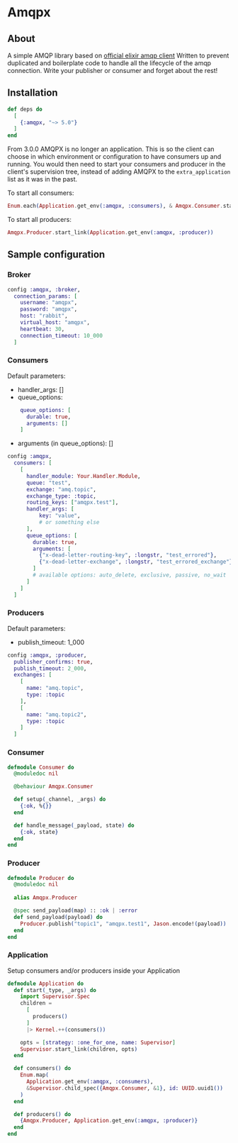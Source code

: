 Amqpx
=========

## About
A simple AMQP library based on [official elixir amqp client](https://hex.pm/packages/amqp)
Written to prevent duplicated and boilerplate code to handle all the lifecycle of the amqp connection. Write your publisher or consumer and forget about the rest!

## Installation

```elixir
def deps do
  [
    {:amqpx, "~> 5.0"}
  ]
end
```

From 3.0.0 AMQPX is no longer an application. This is so the client can choose in which environment or configuration to have consumers up and running.
You would then need to start your consumers and producer in the client's supervision tree, instead of adding AMQPX to the `extra_application` list as it was in the past.

To start all consumers:
```elixir
Enum.each(Application.get_env(:amqpx, :consumers), & Amqpx.Consumer.start_link(&1))
```

To start all producers:
```elixir
Amqpx.Producer.start_link(Application.get_env(:amqpx, :producer))
```

## Sample configuration

### Broker
```elixir
config :amqpx, :broker,
  connection_params: [
    username: "amqpx",
    password: "amqpx",
    host: "rabbit",
    virtual_host: "amqpx",
    heartbeat: 30,
    connection_timeout: 10_000
  ]
```

### Consumers
Default parameters:
- handler_args: []
- queue_options:
```elixir
    queue_options: [
      durable: true,
      arguments: []
    ]
```
- arguments (in queue_options): []
```elixir
config :amqpx,
  consumers: [
    [
      handler_module: Your.Handler.Module,
      queue: "test",
      exchange: "amq.topic",
      exchange_type: :topic,
      routing_keys: ["amqpx.test"],
      handler_args: [
          key: "value",
          # or something else
      ],
      queue_options: [
        durable: true,
        arguments: [
          {"x-dead-letter-routing-key", :longstr, "test_errored"},
          {"x-dead-letter-exchange", :longstr, "test_errored_exchange"}
        ]
        # available options: auto_delete, exclusive, passive, no_wait
      ]
    ]
  ]
```

### Producers
Default parameters:
- publish_timeout: 1_000
```elixir
config :amqpx, :producer,
  publisher_confirms: true,
  publish_timeout: 2_000,
  exchanges: [
    [
      name: "amq.topic",
      type: :topic
    ],
    [
      name: "amq.topic2",
      type: :topic
    ]
  ]
```

### Consumer
```elixir
defmodule Consumer do
  @moduledoc nil

  @behaviour Amqpx.Consumer

  def setup(_channel, _args) do
    {:ok, %{}}
  end

  def handle_message(_payload, state) do
    {:ok, state}
  end
end
```

### Producer
```elixir
defmodule Producer do
  @moduledoc nil
  
  alias Amqpx.Producer

  @spec send_payload(map) :: :ok | :error
  def send_payload(payload) do
    Producer.publish("topic1", "amqpx.test1", Jason.encode!(payload))
  end
end
```

### Application
Setup consumers and/or producers inside your Application
```elixir
defmodule Application do
  def start(_type, _args) do
    import Supervisor.Spec
    children =
      [
        producers()
      ]
      |> Kernel.++(consumers())

    opts = [strategy: :one_for_one, name: Supervisor]
    Supervisor.start_link(children, opts)
  end

  def consumers() do
    Enum.map(
      Application.get_env(:amqpx, :consumers),
      &Supervisor.child_spec({Amqpx.Consumer, &1}, id: UUID.uuid1())
    )
  end

  def producers() do
    {Amqpx.Producer, Application.get_env(:amqpx, :producer)}
  end
end
```
